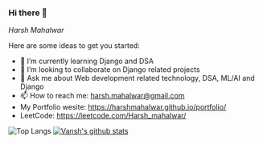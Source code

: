 ### Hi there 👋

*Harsh Mahalwar* 

Here are some ideas to get you started:

- 🌱 I’m currently learning Django and DSA
- 👯 I’m looking to collaborate on Django related projects
- 💬 Ask me about Web development related technology, DSA, ML/AI and Django
- 📫 How to reach me: harsh.mahalwar@gmail.com
- My Portfolio wesite: https://harshmahalwar.github.io/portfolio/
- LeetCode: https://leetcode.com/Harsh_mahalwar/

![Top Langs](https://github-readme-stats.vercel.app/api/top-langs/?username=HarshMahalwar&langs_count=8&theme=nightowl&hide=html)
[![Vansh's github stats](https://github-readme-stats.vercel.app/api?username=HarshMahalwar&theme=nightowl)](https://github.com/HarshMahalwar/github-readme-stats)
